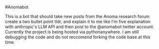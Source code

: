 #Anomabot

This is a bot that should take new posts from the Anoma research forum create a two bullet point tldr, and explain it to me like I'm five explanation with anthropic's LLM API and then post to the @anomabot twitter account. Currently the project is being hosted via pythonanywhere. I am still debugging the code and do not reccomend forking the code base at this time. 
